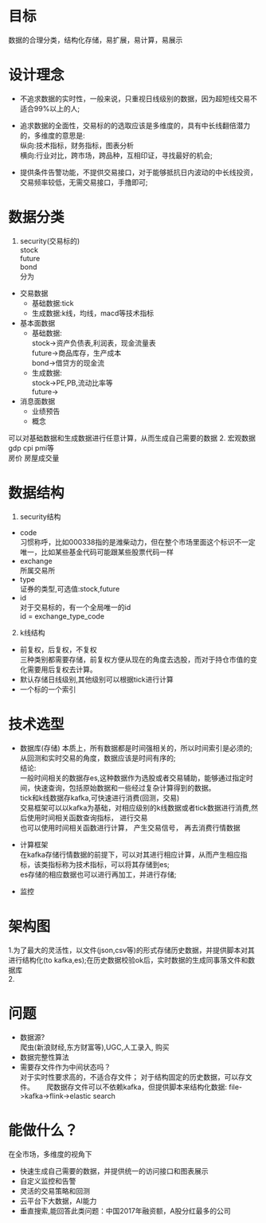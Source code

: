 # 目标
数据的合理分类，结构化存储，易扩展，易计算，易展示  

# 设计理念  
* 不追求数据的实时性，一般来说，只重视日线级别的数据，因为超短线交易不适合99%以上的人;  
* 追求数据的全面性，交易标的的选取应该是多维度的，具有中长线翻倍潜力的，多维度的意思是:  
  纵向:技术指标，财务指标，图表分析  
  横向:行业对比，跨市场，跨品种，互相印证，寻找最好的机会;  

* 提供条件告警功能，不提供交易接口，对于能够抵抗日内波动的中长线投资，交易频率较低，无需交易接口，手撸即可;  

# 数据分类
1. security(交易标的)  
stock  
future  
bond  
分为
  * 交易数据  
    * 基础数据:tick  
    * 生成数据:k线，均线，macd等技术指标
  * 基本面数据  
    * 基础数据:  
      stock->资产负债表,利润表，现金流量表  
      future->商品库存，生产成本  
      bond->借贷方的现金流
    * 生成数据:  
      stock->PE,PB,流动比率等  
      future->
  * 消息面数据  
    * 业绩预告  
    * 概念  　

  可以对基础数据和生成数据进行任意计算，从而生成自己需要的数据
2. 宏观数据  
gdp cpi pmi等  
房价 房屋成交量  

# 数据结构
1. security结构    
  * code  
    习惯称呼，比如000338指的是潍柴动力，但在整个市场里面这个标识不一定唯一，比如某些基金代码可能跟某些股票代码一样
  * exchange  
    所属交易所  
  * type  
    证券的类型,可选值:stock,future
  * id  
      对于交易标的，有一个全局唯一的id  
      id = exchange_type_code
2. k线结构  
  * 前复权，后复权，不复权  
    三种类别都需要存储，前复权方便从现在的角度去选股，而对于持仓市值的变化需要用后复权去计算。  
  * 默认存储日线级别,其他级别可以根据tick进行计算  
  * 一个标的一个索引  
# 技术选型
* 数据库(存储)
本质上，所有数据都是时间强相关的，所以时间索引是必须的;从回测和实时交易的角度，数据应该是时间有序的;  
结论:  
一般时间相关的数据存es,这种数据作为选股或者交易辅助，能够通过指定时间，快速查询，包括原始数据和一些经过复杂计算得到的数据。  
tick和k线数据存kafka,可快速进行消费(回测，交易)  
交易框架可以以kafka为基础，对相应级别的k线数据或者tick数据进行消费,然后使用时间相关函数查询指标， 进行交易  
也可以使用时间相关函数进行计算， 产生交易信号， 再去消费行情数据  

* 计算框架  
在kafka存储行情数据的前提下，可以对其进行相应计算，从而产生相应指标，该类指标称为技术指标，可以将其存储到es;  
es存储的相应数据也可以进行再加工，并进行存储;  

* 监控

# 架构图
1.为了最大的灵活性，以文件(json,csv等)的形式存储历史数据，并提供脚本对其进行结构化(to kafka,es);在历史数据校验ok后，实时数据的生成同事落文件和数据库  
2.  
# 问题　　
* 数据源?  
爬虫(新浪财经,东方财富等),UGC,人工录入, 购买
* 数据完整性算法  
* 需要存文件作为中间状态吗？  
对于实时性要求高的，不适合存文件；
对于结构固定的历史数据，可以存文件。　　
爬数据存文件可以不依赖kafka，但提供脚本来结构化数据:
file->kafka->flink->elastic search

#  能做什么？
在全市场，多维度的视角下
* 快速生成自己需要的数据，并提供统一的访问接口和图表展示  
* 自定义监控和告警  
* 灵活的交易策略和回测  
* 云平台下大数据，AI能力
* 垂直搜索,能回答此类问题：中国2017年融资额，A股分红最多的公司
